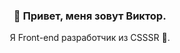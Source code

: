 <h3 align="center">👋 Привет, меня зовут Виктор.</h3>

<p align="center">Я Front-end разработчик из CSSSR 🚀.</p>
